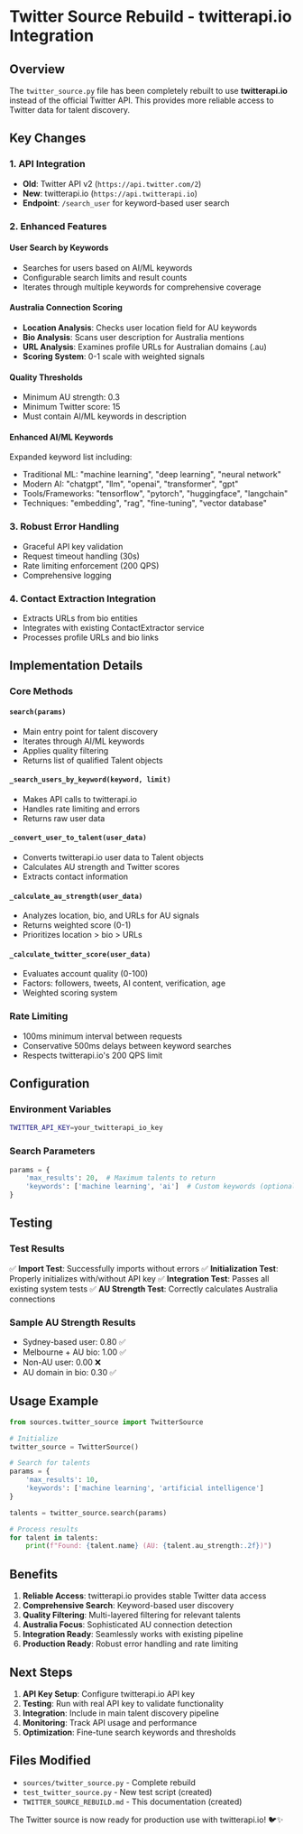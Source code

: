 # Twitter Source Rebuild - twitterapi.io Integration

## Overview

The `twitter_source.py` file has been completely rebuilt to use **twitterapi.io** instead of the official Twitter API. This provides more reliable access to Twitter data for talent discovery.

## Key Changes

### 1. API Integration
- **Old**: Twitter API v2 (`https://api.twitter.com/2`)
- **New**: twitterapi.io (`https://api.twitterapi.io`)
- **Endpoint**: `/search_user` for keyword-based user search

### 2. Enhanced Features

#### User Search by Keywords
- Searches for users based on AI/ML keywords
- Configurable search limits and result counts
- Iterates through multiple keywords for comprehensive coverage

#### Australia Connection Scoring
- **Location Analysis**: Checks user location field for AU keywords
- **Bio Analysis**: Scans user description for Australia mentions
- **URL Analysis**: Examines profile URLs for Australian domains (.au)
- **Scoring System**: 0-1 scale with weighted signals

#### Quality Thresholds
- Minimum AU strength: 0.3
- Minimum Twitter score: 15
- Must contain AI/ML keywords in description

#### Enhanced AI/ML Keywords
Expanded keyword list including:
- Traditional ML: "machine learning", "deep learning", "neural network"
- Modern AI: "chatgpt", "llm", "openai", "transformer", "gpt"
- Tools/Frameworks: "tensorflow", "pytorch", "huggingface", "langchain"
- Techniques: "embedding", "rag", "fine-tuning", "vector database"

### 3. Robust Error Handling
- Graceful API key validation
- Request timeout handling (30s)
- Rate limiting enforcement (200 QPS)
- Comprehensive logging

### 4. Contact Extraction Integration
- Extracts URLs from bio entities
- Integrates with existing ContactExtractor service
- Processes profile URLs and bio links

## Implementation Details

### Core Methods

#### `search(params)` 
- Main entry point for talent discovery
- Iterates through AI/ML keywords
- Applies quality filtering
- Returns list of qualified Talent objects

#### `_search_users_by_keyword(keyword, limit)`
- Makes API calls to twitterapi.io
- Handles rate limiting and errors
- Returns raw user data

#### `_convert_user_to_talent(user_data)`
- Converts twitterapi.io user data to Talent objects
- Calculates AU strength and Twitter scores
- Extracts contact information

#### `_calculate_au_strength(user_data)`
- Analyzes location, bio, and URLs for AU signals
- Returns weighted score (0-1)
- Prioritizes location > bio > URLs

#### `_calculate_twitter_score(user_data)`
- Evaluates account quality (0-100)
- Factors: followers, tweets, AI content, verification, age
- Weighted scoring system

### Rate Limiting
- 100ms minimum interval between requests
- Conservative 500ms delays between keyword searches
- Respects twitterapi.io's 200 QPS limit

## Configuration

### Environment Variables
```bash
TWITTER_API_KEY=your_twitterapi_io_key
```

### Search Parameters
```python
params = {
    'max_results': 20,  # Maximum talents to return
    'keywords': ['machine learning', 'ai']  # Custom keywords (optional)
}
```

## Testing

### Test Results
✅ **Import Test**: Successfully imports without errors
✅ **Initialization Test**: Properly initializes with/without API key
✅ **Integration Test**: Passes all existing system tests
✅ **AU Strength Test**: Correctly calculates Australia connections

### Sample AU Strength Results
- Sydney-based user: 0.80 ✅
- Melbourne + AU bio: 1.00 ✅  
- Non-AU user: 0.00 ❌
- AU domain in bio: 0.30 ✅

## Usage Example

```python
from sources.twitter_source import TwitterSource

# Initialize
twitter_source = TwitterSource()

# Search for talents
params = {
    'max_results': 10,
    'keywords': ['machine learning', 'artificial intelligence']
}

talents = twitter_source.search(params)

# Process results
for talent in talents:
    print(f"Found: {talent.name} (AU: {talent.au_strength:.2f})")
```

## Benefits

1. **Reliable Access**: twitterapi.io provides stable Twitter data access
2. **Comprehensive Search**: Keyword-based user discovery
3. **Quality Filtering**: Multi-layered filtering for relevant talents
4. **Australia Focus**: Sophisticated AU connection detection
5. **Integration Ready**: Seamlessly works with existing pipeline
6. **Production Ready**: Robust error handling and rate limiting

## Next Steps

1. **API Key Setup**: Configure twitterapi.io API key
2. **Testing**: Run with real API key to validate functionality
3. **Integration**: Include in main talent discovery pipeline
4. **Monitoring**: Track API usage and performance
5. **Optimization**: Fine-tune search keywords and thresholds

## Files Modified

- `sources/twitter_source.py` - Complete rebuild
- `test_twitter_source.py` - New test script (created)
- `TWITTER_SOURCE_REBUILD.md` - This documentation (created)

The Twitter source is now ready for production use with twitterapi.io! 🐦✨